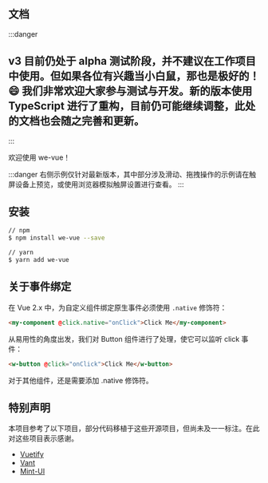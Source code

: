 文档
---

:::danger
## **v3 目前仍处于 alpha 测试阶段，并不建议在工作项目中使用。但如果各位有兴趣当小白鼠，那也是极好的！:smile: 我们非常欢迎大家参与测试与开发。新的版本使用 TypeScript 进行了重构，目前仍可能继续调整，此处的文档也会随之完善和更新。**
:::

欢迎使用 we-vue！

:::danger
右侧示例仅针对最新版本，其中部分涉及滑动、拖拽操作的示例请在触屏设备上预览，或使用浏览器模拟触屏设置进行查看。
:::

## 安装

```bash
// npm
$ npm install we-vue --save

// yarn
$ yarn add we-vue
```

## 关于事件绑定

在 Vue 2.x 中，为自定义组件绑定原生事件必须使用 `.native` 修饰符：

```html
<my-component @click.native="onClick">Click Me</my-component>
```

从易用性的角度出发，我们对 Button 组件进行了处理，使它可以监听 click 事件：

```html
<w-button @click="onClick">Click Me</w-button>
```

对于其他组件，还是需要添加 .native 修饰符。

## 特别声明

本项目参考了以下项目，部分代码移植于这些开源项目，但尚未及一一标注。在此对这些项目表示感谢。

- [Vuetify](https://github.com/vuetifyjs/vuetify)
- [Vant](https://github.com/youzan/vant)
- [Mint-UI](http://mint-ui.github.io/#!/zh-cn)
